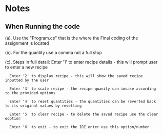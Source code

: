 # Notes 
## When Running the code
(a). Use the "Program.cs" that is the where the Final coding of the assignment is located

(b). For the quantity use a comma not a full stop

(c).  Steps in full detail:
      Enter '1' to enter recipe details - this will prompt user to enter a new recipe

      Enter '2' to display recipe - this will show the saved recipe inputted by the user
      
      Enter '3' to scale recipe - the recipe quanity can incase according to the provided options
      
      Enter '4' to reset quantities - the quantities can be reverted back to its original values by resetting
      
      Enter '5' to clear recipe - to delete the saved recipe use the clear ooption 
      
      Enter '6' to exit - to exit the IDE enter use this option/number
      
